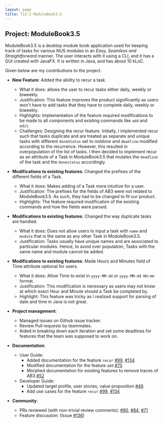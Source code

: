 ```yaml
---
layout: page
title: T13-2 ModuleBook3.5
---
```


## Project: ModuleBook3.5

ModuleBook3.5 is a desktop module book application used for keeping track of tasks for various NUS modules
in an *Easy, Seamless and Straightforward* manner. 
The user interacts with it using a CLI, and it has a GUI created with JavaFX. It is written in Java, and has about 10 kLoC.

Given below are my contributions to the project.

* **New Feature**: Added the ability to recur a task.
  * What it does: allows the user to recur tasks either daily, weekly or biweekly.
  * Justification: This feature improves the product significantly as users won't have to add tasks that they have to complete daily, weekly or biweekly.
  * Highlights: Implementation of the feature required modifications to be made to all components and existing commands like `add` and `edit`.
  * Challenges: Designing the recur feature. Initially, I implemented recur such that tasks duplicate and are treated as separate and unique tasks
    with different `doneStatus` set to _notdone_ and `deadline` modified according to the recurrence. However, this resulted in overpopulation of the list of tasks.
    I then decided to implement recur as an attribute of a Task in ModuleBook3.5 that mutates the `deadline` of the task and the `donestatus` accordingly.


* **Modifications to existing features**: Changed the prefixes of the different fields of a Task.
  * What it does: Makes adding of a Task more intuitive for a user.
  * Justification: The prefixes for the fields of AB3 were not related to ModuleBook3.5. As such, they had to be changed to fit our product.
  * Highlights: The feature required modification of the existing commands and how the fields were parsed. 


* **Modifications to existing features**: Changed the way duplicate tasks are handled.
    * What it does: Does not allow users to input a task with `name` and `module` that is the same as any other Task in ModuleBook3.5.
    * Justification: Tasks usually have unique names and are associated to particular modules.
        Hence, to avoid over population, Tasks with the same name and module cannot be added.
<div style="page-break-after: always;"></div>

* **Modifications to existing features**: Made Hours and Minutes field of Time attribute optional for users.
    * What it does: Allow Time to exist in `yyyy-MM-dd` or `yyyy-MM-dd HH:mm` format.
    * Justification: This modification is necessary as users may not know at which exact Hour and Minute should a Task be completed by.
    * Highlight: This feature was tricky as I realized support for parsing of date and time in Java is not great.


* **Project management**:
  * Managed issues on Github issue tracker.
  * Review Pull requests by teammates.
  * Aided in breaking down each iteration and set some deadlines for features that the team was supposed to work on.

* **Documentation**:
  * User Guide:
    * Added documentation for the feature `recur` [\#99](https://github.com/AY2021S2-CS2103T-T13-2/tp/pull/99), [\#134](https://github.com/AY2021S2-CS2103T-T13-2/tp/pull/134)
    * Modified documentation for the feature `add` [\#75](https://github.com/AY2021S2-CS2103T-T13-2/tp/pull/75)
    * Morphed documentation for existing features to remove traces of AB3 [\#52](https://github.com/AY2021S2-CS2103T-T13-2/tp/pull/52)
  * Developer Guide:
    * Updated target profile, user stories, value proposition [\#48](https://github.com/AY2021S2-CS2103T-T13-2/tp/pull/48)
    * Add use cases for the feature `recur` [\#99](https://github.com/AY2021S2-CS2103T-T13-2/tp/pull/99), [\#134](https://github.com/AY2021S2-CS2103T-T13-2/tp/pull/134)

* **Community**:
  * PRs reviewed (with non-trivial review comments): [\#90](https://github.com/AY2021S2-CS2103T-T13-2/tp/pull/90), [\#84](https://github.com/AY2021S2-CS2103T-T13-2/tp/pull/84), [\#71](https://github.com/AY2021S2-CS2103T-T13-2/tp/pull/71)
  * Feature discussion: (Issue [\#136](https://github.com/AY2021S2-CS2103T-T13-2/tp/issues/136))
  
